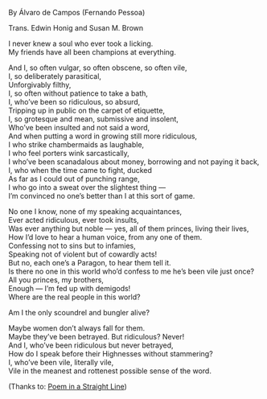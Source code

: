 By Álvaro de Campos (Fernando Pessoa)

Trans. Edwin Honig and Susan M. Brown

I never knew a soul who ever took a licking.  
My friends have all been champions at everything.

And I, so often vulgar, so often obscene, so often vile,  
I, so deliberately parasitical,  
Unforgivably filthy,  
I, so often without patience to take a bath,  
I, who’ve been so ridiculous, so absurd,  
Tripping up in public on the carpet of etiquette,  
I, so grotesque and mean, submissive and insolent,  
Who’ve been insulted and not said a word,  
And when putting a word in growing still more ridiculous,  
I who strike chambermaids as laughable,  
I who feel porters wink sarcastically,  
I who’ve been scanadalous about money, borrowing and not paying it back,  
I, who when the time came to fight, ducked  
As far as I could out of punching range,  
I who go into a sweat over the slightest thing —  
I’m convinced no one’s better than I at this sort of game.

No one I know, none of my speaking acquaintances,  
Ever acted ridiculous, ever took insults,  
Was ever anything but noble — yes, all of them princes, living their lives,  
How I’d love to hear a human voice, from any one of them.  
Confessing not to sins but to infamies,  
Speaking not of violent but of cowardly acts!  
But no, each one’s a Paragon, to hear them tell it.  
Is there no one in this world who’d confess to me he’s been vile just once?  
All you princes, my brothers,  
Enough — I’m fed up with demigods!  
Where are the real people in this world?

Am I the only scoundrel and bungler alive?

Maybe women don’t always fall for them.  
Maybe they’ve been betrayed. But ridiculous? Never!  
And I, who’ve been ridiculous but never betrayed,  
How do I speak before their Highnesses without stammering?  
I, who’ve been vile, literally vile,  
Vile in the meanest and rottenest possible sense of the word.

(Thanks to: [Poem in a Straight Line](http://thenewloud.tumblr.com/post/11328170683/poem-in-a-straight-line "thenewloud.tumblr.com"))